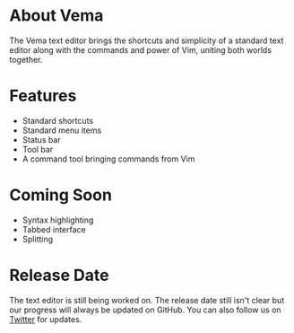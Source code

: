 # About Vema

The Vema text editor brings the shortcuts and simplicity of a standard text editor along with the commands and power of Vim, uniting both worlds together.

# Features

* Standard shortcuts
* Standard menu items
* Status bar
* Tool bar
* A command tool bringing commands from Vim

# Coming Soon

* Syntax highlighting
* Tabbed interface
* Splitting

# Release Date

The text editor is still being worked on. The release date still isn't clear but our progress will always be updated on GitHub. You can also follow us on [Twitter](https://twitter.com/vema_editor) for updates.
